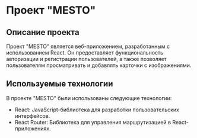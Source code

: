 # Проект "MESTO"

## Описание проекта

Проект "MESTO" является веб-приложением, разработанным с использованием React. Он предоставляет функциональность
авторизации и регистрации пользователей, а также позволяет пользователям просматривать и добавлять карточки с
изображениями.

## Используемые технологии

В проекте "MESTO" были использованы следующие технологии:

- React: JavaScript-библиотека для разработки пользовательских интерфейсов.
- React Router: Библиотека для управления маршрутизацией в React-приложениях.